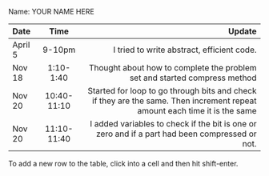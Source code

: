 Name: YOUR NAME HERE

| Date    |    Time     |                                                                                                                    Update |
|:--------|:-----------:|--------------------------------------------------------------------------------------------------------------------------:|
| April 5 |   9-10pm    |                                                                                I tried to write abstract, efficient code. |
| Nov 18  | 1:10- 1:40  |                                                 Thought about how to complete the problem set and started compress method |
| Nov 20  | 10:40-11:10 | Started for loop to go through bits and check if they are the same. Then increment repeat amount each time it is the same |
| Nov 20  | 11:10-11:40 |                            I added variables to check if the bit is one or zero and if a part had been compressed or not. |


To add a new row to the table, click into a cell and then hit shift-enter.